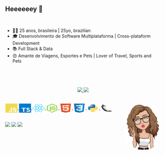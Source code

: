 ## Heeeeeey 👋

<br>

- 🦸‍♀️ 25 anos, brasileira | 25yo, brazilian
- 🎓 Desenvolvimento de Software Multiplataforma | Cross-plataform Development
- 📚 Full Stack & Data
- 😍 Amante de Viagens, Esportes e Pets | Lover of Travel, Sports and Pets

<br>

##

<br>

<div align="center">
  <a href="https://github.com/GabrieleGVieira">
  <img height="180em" src="https://github-readme-stats.vercel.app/api?username=GabrieleGVieira&show_icons=true&theme=dracula&include_all_commits=true&count_private=true"/>
  <img height="180em" src="https://github-readme-stats.vercel.app/api/top-langs/?username=GabrieleGVieira&layout=compact&langs_count=7&theme=dracula"/>
</div>
  
<br>
  
<div style="display: inline_block"><br>
  <img align="center" alt="Gabi-Js" height="30" width="40" src="https://raw.githubusercontent.com/devicons/devicon/master/icons/javascript/javascript-plain.svg">
  <img align="center" alt="Gabi-Ts" height="30" width="40" src="https://raw.githubusercontent.com/devicons/devicon/master/icons/typescript/typescript-plain.svg">
  <img align="center" alt="Gabi-React" height="30" width="40" src="https://raw.githubusercontent.com/devicons/devicon/master/icons/react/react-original.svg">
  <img align="center" alt="Gabi-Node" height="30" width="40" src="https://raw.githubusercontent.com/devicons/devicon/master/icons/nodejs/nodejs-original.svg">
  <img align="center" alt="Gabi-HTML" height="30" width="40" src="https://raw.githubusercontent.com/devicons/devicon/master/icons/html5/html5-original.svg">
  <img align="center" alt="Gabi-CSS" height="30" width="40" src="https://raw.githubusercontent.com/devicons/devicon/master/icons/css3/css3-original.svg">
  <img align="center" alt="Gabi-Python" height="30" width="40" src="https://raw.githubusercontent.com/devicons/devicon/master/icons/python/python-original.svg">
  <img align="center" alt="Gabi-Python" height="30" width="40" src="https://raw.githubusercontent.com/devicons/devicon/master/icons/flask/flask-original.svg">
  <img align="right" alt="Gabi-pic" height="150" style="border-radius:50px;" src="https://github.com/GabrieleGVieira/GabrieleGVieira/blob/main/logo.png">
</div>
  
   ##
 
<div> 
  <a href="https://instagram.com/_gabrieleviieira" target="_blank"><img src="https://img.shields.io/badge/-Instagram-%23E4405F?style=for-the-badge&logo=instagram&logoColor=white" target="_blank"></a>
  <a href = "mailto:gabrielevieira011@gmail.com"><img src="https://img.shields.io/badge/Gmail-D14836?style=for-the-badge&logo=gmail&logoColor=white" target="_blank"></a>
  <a href="https://www.linkedin.com/in/gabrielevieira/" target="_blank"><img src="https://img.shields.io/badge/-LinkedIn-%230077B5?style=for-the-badge&logo=linkedin&logoColor=white" target="_blank"></a> 
</div>
